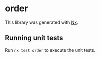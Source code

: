 # order

This library was generated with [Nx](https://nx.dev).

## Running unit tests

Run `nx test order` to execute the unit tests.
